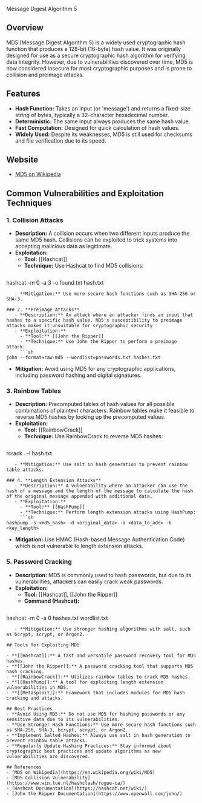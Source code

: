 Message Digest Algorithm 5
## Overview
MD5 (Message Digest Algorithm 5) is a widely used cryptographic hash function that produces a 128-bit (16-byte) hash value. It was originally designed for use as a secure cryptographic hash algorithm for verifying data integrity. However, due to vulnerabilities discovered over time, MD5 is now considered insecure for most cryptographic purposes and is prone to collision and preimage attacks.

## Features
- **Hash Function:** Takes an input (or 'message') and returns a fixed-size string of bytes, typically a 32-character hexadecimal number.
- **Deterministic:** The same input always produces the same hash value.
- **Fast Computation:** Designed for quick calculation of hash values.
- **Widely Used:** Despite its weaknesses, MD5 is still used for checksums and file verification due to its speed.

## Website
- [MD5 on Wikipedia](https://en.wikipedia.org/wiki/MD5)

## Common Vulnerabilities and Exploitation Techniques

### 1. **Collision Attacks**
   - **Description:** A collision occurs when two different inputs produce the same MD5 hash. Collisions can be exploited to trick systems into accepting malicious data as legitimate.
   - **Exploitation:**
     - **Tool:** [[Hashcat]]
     - **Technique:** Use Hashcat to find MD5 collisions:
		```sh
hashcat -m 0 -a 3 -o found.txt hash.txt
```
   - **Mitigation:** Use more secure hash functions such as SHA-256 or SHA-3.

### 2. **Preimage Attacks**
   - **Description:** An attack where an attacker finds an input that hashes to a specific hash value. MD5's susceptibility to preimage attacks makes it unsuitable for cryptographic security.
   - **Exploitation:**
     - **Tool:** [[John the Ripper]]
     - **Technique:** Use John the Ripper to perform a preimage attack:
     ```sh
john --format=raw-md5 --wordlist=passwords.txt hashes.txt
```
   - **Mitigation:** Avoid using MD5 for any cryptographic applications, including password hashing and digital signatures.

### 3. **Rainbow Tables**
   - **Description:** Precomputed tables of hash values for all possible combinations of plaintext characters. Rainbow tables make it feasible to reverse MD5 hashes by looking up the precomputed values.
   - **Exploitation:**
     - **Tool:** [[RainbowCrack]]
     - **Technique:** Use RainbowCrack to reverse MD5 hashes:
     ```sh
rcrack . -l hash.txt
```
   - **Mitigation:** Use salt in hash generation to prevent rainbow table attacks.

### 4. **Length Extension Attacks**
   - **Description:** A vulnerability where an attacker can use the hash of a message and the length of the message to calculate the hash of the original message appended with additional data.
   - **Exploitation:**
     - **Tool:** [[HashPump]]
     - **Technique:** Perform length extension attacks using HashPump:
     ```sh
hashpump -s <md5_hash> -d <original_data> -a <data_to_add> -k <key_length>
```
   - **Mitigation:** Use HMAC (Hash-based Message Authentication Code) which is not vulnerable to length extension attacks.

### 5. **Password Cracking**
   - **Description:** MD5 is commonly used to hash passwords, but due to its vulnerabilities, attackers can easily crack weak passwords.
   - **Exploitation:**
     - **Tool:** [[Hashcat]], [[John the Ripper]]
     - **Command (Hashcat):**
     ```sh
hashcat -m 0 -a 0 hashes.txt wordlist.txt
```
   - **Mitigation:** Use stronger hashing algorithms with salt, such as bcrypt, scrypt, or Argon2.

## Tools for Exploiting MD5

- **[[Hashcat]]:** A fast and versatile password recovery tool for MD5 hashes.
- **[[John the Ripper]]:** A password cracking tool that supports MD5 hash cracking.
- **[[RainbowCrack]]:** Utilizes rainbow tables to crack MD5 hashes.
- **[[HashPump]]:** A tool for exploiting length extension vulnerabilities in MD5.
- **[[Metasploit]]:** Framework that includes modules for MD5 hash cracking and attacks.

## Best Practices
- **Avoid Using MD5:** Do not use MD5 for hashing passwords or any sensitive data due to its vulnerabilities.
- **Use Stronger Hash Functions:** Use more secure hash functions such as SHA-256, SHA-3, bcrypt, scrypt, or Argon2.
- **Implement Salted Hashes:** Always use salt in hash generation to prevent rainbow table attacks.
- **Regularly Update Hashing Practices:** Stay informed about cryptographic best practices and update algorithms as new vulnerabilities are discovered.

## References
- [MD5 on Wikipedia](https://en.wikipedia.org/wiki/MD5)
- [MD5 Collision Vulnerability](https://www.win.tue.nl/hashclash/rogue-ca/)
- [Hashcat Documentation](https://hashcat.net/wiki/)
- [John the Ripper Documentation](https://www.openwall.com/john/)

